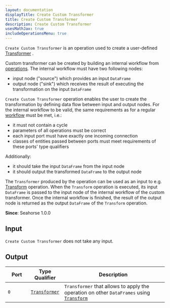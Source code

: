 ```yaml
---
layout: documentation
displayTitle: Create Custom Transformer
title: Create Custom Transformer
description: Create Custom Transformer
usesMathJax: true
includeOperationsMenu: true
---
```


`Create Custom Transformer` is an operation used to create a user-defined [Transformer](transformer.html) .

Custom transformer can be created by building an internal workflow from
[operations](../operations.html). The internal workflow must have two following nodes:

* input node ("source") which provides an input `DataFrame`
* output node ("sink") which receives the result of executing the transformation on the input
`DataFrame`

`Create Custom Transformer` operation enables the user to create the transformation by defining
data flow between input and output nodes. For the internal workflow to be valid, the same
requirements as for a regular [workflow](../deeplang_overview.html#workflows) must be met, i.e.:

* it must not contain a cycle
* parameters of all operations must be correct
* each input port must have exactly one incoming connection
* classes of entities passed between ports must meet requirements of these ports' type qualifiers

Additionally:

* it should take the input `DataFrame` from the input node
* it should output the transformed `DataFrame` to the output node

The `Transformer` produced by the operation can be used as an input to e.g. [Transform](transform.html)
operation. When the `Transform` operation is executed, its input `DataFrame` is passed to the input node
of the internal workflow of the custom transformer. Once the internal workflow is finished, the result
of the output node is returned as the output `DataFrame` of the `Transform` operation.

**Since**: Seahorse 1.0.0

## Input

`Create Custom Transformer` does not take any input.

## Output

<table>
<thead>
<tr>
<th style="width:15%">Port</th>
<th style="width:15%">Type Qualifier</th>
<th style="width:70%">Description</th>
</tr>
</thead>
<tbody>
<tr><td><code>0</code></td><td>
<code><a href="../classes/transformer.html">Transformer</a></code></td>
<td><code>Transformer</code> that allows to apply the operation on other <code>DataFrames</code>
using <code><a href="transform.html">Transform</a></code></td>
</tr>
</tbody>
</table>

